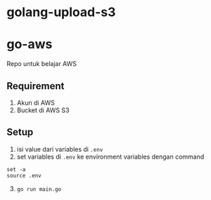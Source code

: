 # golang-upload-s3

# go-aws

Repo untuk belajar AWS

## Requirement
1. Akun di AWS
2. Bucket di AWS S3

## Setup
1. isi value dari variables di `.env`
2. set variables di `.env` ke environment variables dengan command
```
set -a
source .env
```
3. `go run main.go`
